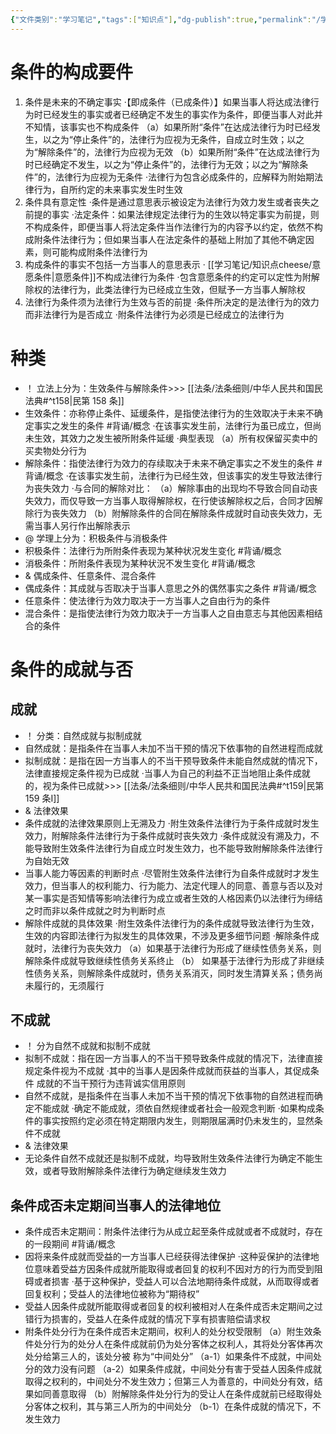 ```yaml
---
{"文件类别":"学习笔记","tags":["知识点"],"dg-publish":true,"permalink":"/学习笔记/知识点cheese/附条件法律行为/","dgPassFrontmatter":true,"created":"2024-07-19T08:49:22.673+08:00","updated":"2024-09-30T11:33:12.525+08:00"}
---
```


# 条件的构成要件
1. 条件是未来的不确定事实
·【即成条件（已成条件）】如果当事人将达成法律行为时已经发生的事实或者已经确定不发生的事实作为条件，即便当事人对此并不知情，该事实也不构成条件
（a）如果所附“条件”在达成法律行为时已经发生，以之为“停止条件”的，法律行为应视为无条件，自成立时生效；以之为“解除条件”的，法律行为应视为无效
（b）如果所附“条件”在达成法律行为时已经确定不发生，以之为“停⽌条件”的，法律行为无效；以之为“解除条件”的，法律行为应视为无条件
·法律行为包含必成条件的，应解释为附始期法律行为，自所约定的未来事实发生时生效 
2. 条件具有意定性
·条件是通过意思表示被设定为法律行为效力发生或者丧失之前提的事实
·法定条件：如果法律规定法律行为的生效以特定事实为前提，则不构成条件，即便当事人将法定条件当作法律行为的内容予以约定，依然不构成附条件法律行为；但如果当事⼈在法定条件的基础上附加了其他不确定因素，则可能构成附条件法律行为
3. 构成条件的事实不包括一方当事人的意思表示
· [[学习笔记/知识点cheese/意愿条件\|意愿条件]]不构成法律行为条件
·包含意愿条件的约定可以定性为附解除权的法律行为，此类法律行为已经成立生效，但赋予一方当事人解除权
4. 法律行为条件须为法律行为生效与否的前提 
·条件所决定的是法律行为的效力而非法律行为是否成立
·附条件法律行为必须是已经成立的法律行为
# 种类
- ！ 立法上分为：生效条件与解除条件>>> [[法条/法条细则/中华人民共和国民法典#^t158\|民第 158 条]]
- 生效条件：亦称停止条件、延缓条件，是指使法律行为的生效取决于未来不确定事实之发生的条件 #背诵/概念 
·在该事实发生前，法律行为虽已成立，但尚未生效，其效力之发生被所附条件延缓
·典型表现
（a）所有权保留买卖中的买卖物处分行为
- 解除条件：指使法律行为效力的存续取决于未来不确定事实之不发生的条件 #背诵/概念 
·在该事实发生前，法律行为已经生效，但该事实的发生导致法律行为丧失效力
·与合同的解除对比：
（a）解除事由的出现均不导致合同自动丧失效力，而仅导致一方当事人取得解除权，在行使该解除权之后，合同才因解除行为丧失效力
（b）附解除条件的合同在解除条件成就时自动丧失效力，无需当事人另行作出解除表示
- @ 学理上分为：积极条件与消极条件
- 积极条件：法律行为所附条件表现为某种状况发生变化 #背诵/概念 
- 消极条件：所附条件表现为某种状況不发生变化 #背诵/概念 
- & 偶成条件、任意条件、混合条件
- 偶成条件：其成就与否取决于当事人意思之外的偶然事实之条件 #背诵/概念 
- 任意条件：使法律行为效力取决于一方当事人之自由行为的条件
- 混合条件：是指使法律行为效力取决于一方当事人之自由意志与其他因素相结合的条件

# 条件的成就与否
## 成就
- ！ 分类：自然成就与拟制成就
- 自然成就：是指条件在当事人未加不当干预的情况下依事物的自然进程而成就
- 拟制成就：是指在因一方当事人的不当干预导致条件未能自然成就的情况下，法律直接规定条件视为已成就
·当事人为自己的利益不正当地阻止条件成就的，视为条件已成就>>> [[法条/法条细则/中华人民共和国民法典#^t159\|民第 159 条Ⅰ]]
- & 法律效果
- 条件成就的法律效果原则上无溯及力
·附生效条件法律行为于条件成就时发生效力，附解除条件法律行为于条件成就时丧失效力
·条件成就没有溯及力，不能导致附生效条件法律行为自成立时发生效力，也不能导致附解除条件法律行为自始无效
- 当事人能力等因素的判断时点
·尽管附生效条件法律行为自条件成就时才发生效力，但当事人的权利能力、行为能力、法定代理人的同意、善意与否以及对某一事实是否知情等影响法律行为成立或者生效的人格因素仍以法律行为缔结之时而非以条件成就之时为判断时点
- 解除件成就的具体效果
·附生效条件法律行为的条件成就导致法律行为生效，生效的内容即法律行为拟发生的具体效果，不涉及更多细节问题
·解除条件成就时，法律行为丧失效力
（a）如果基于法律行为形成了继续性债务关系，则解除条件成就导致继续性债务关系终止
（b） 如果基于法律行为形成了非继续性债务关系，则解除条件成就时，债务关系消灭，同时发生清算关系；债务尚未履行的，无须履行
## 不成就
- ！ 分为自然不成就和拟制不成就
- 拟制不成就：指在因一方当事人的不当干预导致条件成就的情况下，法律直接规定条件视为不成就
·其中的当事人是因条件成就而获益的当事人，其促成条件 成就的不当干预行为违背诚实信用原则
- 自然不成就，是指条件在当事人未加不当干预的情况下依事物的自然进程而确定不能成就
·确定不能成就，须依自然规律或者社会一般观念判断
·如果构成条件的事实按照约定必须在特定期限内发生，则期限届满时仍未发生的，显然条件不成就
- & 法律效果
- 无论条件自然不成就还是拟制不成就，均导致附生效条件法律行为确定不能生效，或者导致附解除条件法律行为确定继续发生效力

## 条件成否未定期间当事人的法律地位 
- 条件成否未定期间：附条件法律行为从成立起至条件成就或者不成就时，存在的一段期间 #背诵/概念 
- 因将来条件成就而受益的一方当事人已经获得法律保护
·这种妥保护的法律地位意味着受益方因条件成就所能取得或者回复的权利不因对方的行为而受到阻碍或者损害 
·基于这种保护，受益人可以合法地期待条件成就，从而取得或者回复权利；受益人的法律地位被称为“期待权”
- 受益人因条件成就所能取得或者回复的权利被相对人在条件成否未定期间之过错行为损害的，受益人在条件成就的情况下享有损害赔偿请求权
- 附条件处分行为在条件成否未定期间，权利人的处分权受限制
（a）附生效条件处分行为的处分人在条件成就前仍为处分客体之权利人，其将处分客体再次处分给第三人的，该处分被 称为“中间处分”
（a-1）如果条件不成就，中间处分的效力没有问题
（a-2）如果条件成就，中间处分有害于受益人因条件成就取得之权利的，中间处分不发生效力；但第三人为善意的，中间处分有效，结果如同善意取得
（b）附解除条件处分行为的受让人在条件成就前已经取得处分客体之权利，其与第三人所为的中间处分
（b-1）在条件成就的情况下，不发生效力
